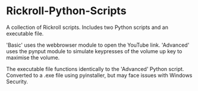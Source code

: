 # Rickroll-Python-Scripts
A collection of Rickroll scripts. Includes two Python scripts and an executable file.

'Basic' uses the webbrowser module to open the YouTube link.
'Advanced' uses the pynput module to simulate keypresses of the volume up key to maximise the volume.

The executable file functions identically to the 'Advanced' Python script. Converted to a .exe file using pyinstaller, but may face issues with Windows Security.

